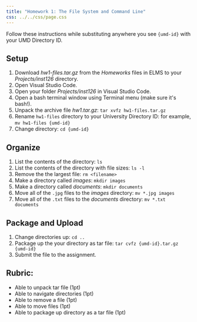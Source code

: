 ```yaml
---
title: "Homework 1: The File System and Command Line"
css: ../../css/page.css
---
```


Follow these instructions while substituting anywhere you see `{umd-id}` with your UMD Directory ID.

## Setup

1. Download *hw1-files.tar.gz* from the *Homeworks* files in ELMS to your *Projects/inst126* directory.
1. Open Visual Studio Code.
1. Open your folder *Projects/inst126* in Visual Studio Code.
1. Open a bash terminal window using Terminal menu (make sure it's bash!).
1. Unpack the archive file *hw1.tar.gz*: `tar xvfz hw1-files.tar.gz`
1. Rename `hw1-files` directory to your University Directory ID: for example, `mv hw1-files {umd-id}`
1. Change directory: `cd {umd-id}`

## Organize

1. List the contents of the directory: `ls`
1. List the contents of the directory with file sizes: `ls -l`
1. Remove the the largest file: `rm <filename>`
1. Make a directory called *images*: `mkdir images`
1. Make a directory called *documents*: `mkdir documents`
1. Move all of the `.jpg` files to the *images* directory: `mv *.jpg images`
1. Move all of the `.txt` files to the *documents* directory: `mv *.txt documents`

## Package and Upload

1. Change directories up: `cd ..`
1. Package up the your directory as tar file: `tar cvfz {umd-id}.tar.gz {umd-id}`
1. Submit the file to the assignment.

## Rubric:

* Able to unpack tar file (1pt)
* Able to navigate directories (1pt)
* Able to remove a file (1pt)
* Able to move files (1pt)
* Able to package up directory as a tar file (1pt)